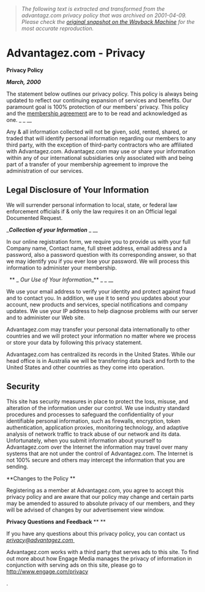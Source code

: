 > *The following text is extracted and transformed from the advantagz.com privacy policy that was archived on 2001-04-09. Please check the [original snapshot on the Wayback Machine](https://web.archive.org/web/20010409212650id_/http%3A//advantagz.com/members/privacy.asp%3Fid%3D) for the most accurate reproduction.*

# Advantagez.com - Privacy

**Privacy Policy**

_**March,** **2000**_

The statement below outlines our privacy policy. This policy is always being updated to reflect our continuing expansion of services and benefits. Our paramount goal is 100% protection of our members' privacy. This policy and the [membership agreement](https://web.archive.org/web/20010409212650id_/http%3A//advantagz.com/members/agreement.asp?id=) are to to be read and acknowledged as one. _ _ __

Any & all information collected will not be given, sold, rented, shared, or traded that will identify personal information regarding our members to any third party, with the exception of third-party contractors who are affiliated with Advantagez.com. Advantagez.com may use or share your information within any of our international subsidiaries only associated with and being part of a transfer of your membership agreement to improve the administration of our services. 

## Legal Disclosure of Your Information

We will surrender personal information to local, state, or federal law enforcement officials if & only the law requires it on an Official legal Documented Request. 

_**_Collection of your Information_** _ __

In our online registration form, we require you to provide us with your full Company name, Contact name, full street address, email address and a password, also a password question with its corresponding answer, so that we may identify you if you ever lose your password. We will process this information to administer your membership.

  ** _ _Our Use of Your Information__** _ _ __

We use your email address to verify your identity and protect against fraud and to contact you. In addition, we use it to send you updates about your account, new products and services, special notifications and company updates. We use your IP address to help diagnose problems with our server and to administer our Web site.

Advantagez.com may transfer your personal data internationally to other countries and we will protect your information no matter where we process or store your data by following this privacy statement.

Advantagez.com has centralized its records in the United States. While our head office is in Australia we will be transferring data back and forth to the United States and other countries as they come into operation. 

## Security 

This site has security measures in place to protect the loss, misuse, and alteration of the information under our control. We use industry standard procedures and processes to safeguard the confidentiality of your identifiable personal information, such as firewalls, encryption, token authentication, application proxies, monitoring technology, and adaptive analysis of network traffic to track abuse of our network and its data. Unfortunately, when you submit information about yourself to Advantagez.com over the Internet the information may travel over many systems that are not under the control of Advantagez.com. The Internet is not 100% secure and others may intercept the information that you are sending.

**Changes to the Policy **

Registering as a member at Advantagez.com, you agree to accept this privacy policy and are aware that our policy may change and certain parts may be amended to assured to absolute privacy of our members, and they will be advised of changes by our advertisement view window. 

**Privacy Questions and Feedback** ** **

If you have any questions about this privacy policy, you can contact us _[privacy@advantagez.com ](mailto:privacy@advantagez.com)_

Advantagez.com works with a third party that serves ads to this site. To find out more about how Engage Media manages the privacy of information in conjunction with serving ads on this site, please go to <http://www.engage.com/privacy>

.

